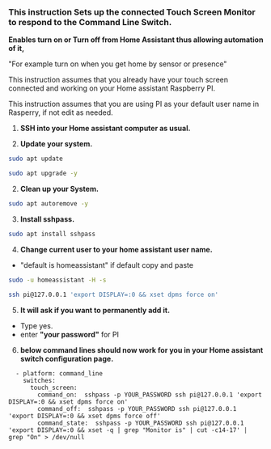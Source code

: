 ### This instruction Sets up the connected Touch Screen Monitor to respond to the Command Line Switch.
**Enables turn on or Turn off from Home Assistant thus allowing automation of it,**

"For example turn on when you get home by sensor or presence"

This instruction assumes that you already have your touch screen connected and working on your Home assistant Raspberry PI.

This instruction assumes that you are using PI as your default user name in Rasperry, if not edit as needed.

</div>

1. **SSH into your Home assistant computer as usual.**

2. **Update your system.**

```bash
sudo apt update

sudo apt upgrade -y


```
2. **Clean up your System.**
```bash
sudo apt autoremove -y

```

3. **Install sshpass.**
```bash
sudo apt install sshpass

```
4. **Change current user to your home assistant user name.**
  - "default is homeassistant" if default copy and paste 
  ```bash  
  sudo -u homeassistant -H -s
  
  ssh pi@127.0.0.1 'export DISPLAY=:0 && xset dpms force on'
  
  ```  
5. **It will ask if you want to permanently add it.**  
 - Type yes.
 - enter **"your password"** for PI

6. **below command lines should now work for you in your Home assistant switch configuration page.**
   </div>   
```
  - platform: command_line
    switches:
      touch_screen:
        command_on:  sshpass -p YOUR_PASSWORD ssh pi@127.0.0.1 'export DISPLAY=:0 && xset dpms force on'
        command_off:  sshpass -p YOUR_PASSWORD ssh pi@127.0.0.1 'export DISPLAY=:0 && xset dpms force off'
        command_state:  sshpass -p YOUR_PASSWORD ssh pi@127.0.0.1 'export DISPLAY=:0 && xset -q | grep "Monitor is" | cut -c14-17' | grep "On" > /dev/null
        
```        
  
      

